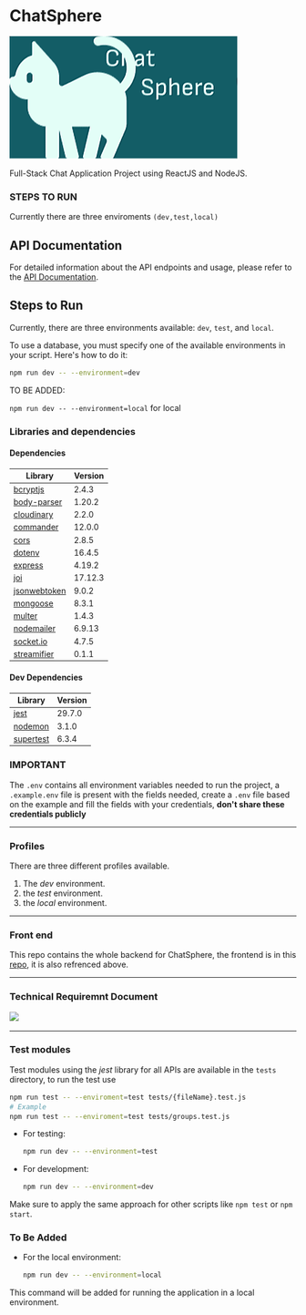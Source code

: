 # ChatSphere

![](.imgs/logo.png)

Full-Stack Chat Application Project using ReactJS and NodeJS.

### STEPS TO RUN

Currently there are three enviroments
```(dev,test,local)```

## API Documentation

For detailed information about the API endpoints and usage, please refer to the [API Documentation](https://documenter.getpostman.com/view/32763635/2sA35MzzRV#e48a33f9-b1ed-4b32-8e2e-304ab8320391).

## Steps to Run

Currently, there are three environments available: `dev`, `test`, and `local`.

To use a database, you must specify one of the available environments in your script. Here's how to do it:

```bash
npm run dev -- --environment=dev
```

TO BE ADDED:

```npm run dev -- --environment=local``` for local

### Libraries and dependencies

#### Dependencies

| Library             | Version   |
|---------------------|-----------|
| [bcryptjs](https://www.npmjs.com/package/bcryptjs)          | 2.4.3    |
| [body-parser](https://www.npmjs.com/package/body-parser)    | 1.20.2   |
| [cloudinary](https://www.npmjs.com/package/cloudinary)      | 2.2.0    |
| [commander](https://www.npmjs.com/package/commander)        | 12.0.0   |
| [cors](https://www.npmjs.com/package/cors)                  | 2.8.5    |
| [dotenv](https://www.npmjs.com/package/dotenv)              | 16.4.5   |
| [express](https://www.npmjs.com/package/express)            | 4.19.2   |
| [joi](https://www.npmjs.com/package/joi)                    | 17.12.3  |
| [jsonwebtoken](https://www.npmjs.com/package/jsonwebtoken)  | 9.0.2    |
| [mongoose](https://www.npmjs.com/package/mongoose)          | 8.3.1    |
| [multer](https://www.npmjs.com/package/multer/v/1.4.3)      | 1.4.3    |
| [nodemailer](https://www.npmjs.com/package/nodemailer)      | 6.9.13   |
| [socket.io](https://www.npmjs.com/package/socket.io)        | 4.7.5    |
| [streamifier](https://www.npmjs.com/package/streamifier)    | 0.1.1    |

#### Dev Dependencies

| Library             | Version   |
|---------------------|-----------|
| [jest](https://www.npmjs.com/package/jest)                 | 29.7.0   |
| [nodemon](https://www.npmjs.com/package/nodemon)           | 3.1.0    |
| [supertest](https://www.npmjs.com/package/supertest)       | 6.3.4    |

### **IMPORTANT**

The `.env` contains all environment variables needed to run the project, a `.example.env` file is present with the fields needed, create a `.env` file based on the example and fill the fields with your credentials, **don't share these credentials publicly**

---

### Profiles

There are three different profiles available.

1. The *dev* environment.
2. the *test* environment.
3. the *local* environment.

---

### Front end

This repo contains the whole backend for ChatSphere, the frontend is in this [repo](https://github.com/MazenSamehR/ChatSphere/tree/master), it is also refrenced above.

---

### Technical Requiremnt Document

![](./.imgs/TRD.png)

---

### Test modules

Test modules using the *jest* library for all APIs are available in the `tests` directory, to run the test use

```bash
npm run test -- --enviroment=test tests/{fileName}.test.js
# Example
npm run test -- --enviroment=test tests/groups.test.js 
```

- For testing:

  ```bash
  npm run dev -- --environment=test
  ```

- For development:

  ```bash
  npm run dev -- --environment=dev
  ```

Make sure to apply the same approach for other scripts like `npm test` or `npm start`.

### To Be Added

- For the local environment:

  ```bash
  npm run dev -- --environment=local
  ```

This command will be added for running the application in a local environment.
